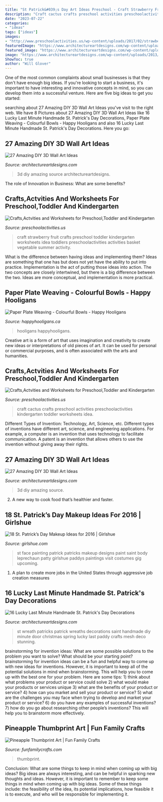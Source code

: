 ```yaml
---
title: "St Patrick&#039;s Day Art Ideas Preschool - Craft Strawberry Fruit Crafts Preschool Toddler Kindergarten Worksheets Idea Toddlers Preschoolactivities Activities Basket Vegetable Summer Activity"
description: "Craft cactus crafts preschool activities preschoolactivities kindergarten toddler worksheets idea"
date: "2023-07-22"
categories:
- "ideas"
tags: ["ideas"]
images:
- "http://www.preschoolactivities.us/wp-content/uploads/2017/02/strawberry-craft.jpg"
featuredImage: "https://www.architectureartdesigns.com/wp-content/uploads/2013/11/1525-630x607.jpg"
featured_image: "https://www.architectureartdesigns.com/wp-content/uploads/2017/03/16-Lucky-Last-Minute-Handmade-St.-Patricks-Day-Decorations-7-630x996.jpg"
image: "https://www.architectureartdesigns.com/wp-content/uploads/2013/11/1525-630x607.jpg"
ShowToc: true
author: "Will Glover"
---
```



One of the most common complaints about small businesses is that they don't have enough big ideas. If you're looking to start a business, it's important to have interesting and innovative concepts in mind, so you can develop them into a successful venture. Here are five big ideas to get you started: 

	

		
searching about 27 Amazing DIY 3D Wall Art Ideas you've visit to the right web. We have 8 Pictures about 27 Amazing DIY 3D Wall Art Ideas like 16 Lucky Last Minute Handmade St. Patrick&#039;s Day Decorations, Paper Plate Weaving - Colourful Bowls - Happy Hooligans and also 16 Lucky Last Minute Handmade St. Patrick&#039;s Day Decorations. Here you go:
		
    
## 27 Amazing DIY 3D Wall Art Ideas

<img loading=lazy src="https://www.architectureartdesigns.com/wp-content/uploads/2013/11/2318.jpg" onerror="this.onerror=null;this.src='https://tse1.mm.bing.net/th?id=OIP.qvIRMlSohbiSn9WrOlIAagAAAA&amp;pid=15.1';" alt="27 Amazing DIY 3D Wall Art Ideas">

_Source: architectureartdesigns.com_

>3d diy amazing source architectureartdesigns. 

	

The role of Innovation in Business: What are some benefits?
 

    
## Crafts,Actvities And Worksheets For Preschool,Toddler And Kindergarten

<img loading=lazy src="http://www.preschoolactivities.us/wp-content/uploads/2017/02/strawberry-craft.jpg" onerror="this.onerror=null;this.src='https://tse4.mm.bing.net/th?id=OIP.onTgv1D-vf2OqmJKLHI76wHaHa&amp;pid=15.1';" alt="Crafts,Actvities and Worksheets for Preschool,Toddler and Kindergarten">

_Source: preschoolactivities.us_

>craft strawberry fruit crafts preschool toddler kindergarten worksheets idea toddlers preschoolactivities activities basket vegetable summer activity. 

	

What is the difference between having ideas and implementing them?
Ideas are something that one has but does not yet have the ability to put into practice. Implementation is the act of putting those ideas into action. The two concepts are closely intertwined, but there is a big difference between the two. Ideas are more conceptual, and implementation is more practical.

    
## Paper Plate Weaving - Colourful Bowls - Happy Hooligans

<img loading=lazy src="https://happyhooligans.ca/wp-content/uploads/2020/01/woven-paper-plate-bowls-.jpg" onerror="this.onerror=null;this.src='https://tse4.mm.bing.net/th?id=OIP.2l2rMF1PRC5TSXP39QvtLAHaLH&amp;pid=15.1';" alt="Paper Plate Weaving - Colourful Bowls - Happy Hooligans">

_Source: happyhooligans.ca_

>hooligans happyhooligans. 

	

Creative art is a form of art that uses imagination and creativity to create new ideas or interpretations of old pieces of art. It can be used for personal or commercial purposes, and is often associated with the arts and humanities.

    
## Crafts,Actvities And Worksheets For Preschool,Toddler And Kindergarten

<img loading=lazy src="http://www.preschoolactivities.us/wp-content/uploads/2018/02/cactus-craft.jpg" onerror="this.onerror=null;this.src='https://tse2.mm.bing.net/th?id=OIP.ztVPkn1BA0RYH5fUdHr5YwHaHa&amp;pid=15.1';" alt="Crafts,Actvities and Worksheets for Preschool,Toddler and Kindergarten">

_Source: preschoolactivities.us_

>craft cactus crafts preschool activities preschoolactivities kindergarten toddler worksheets idea. 

	

Different Types of Invention: Technology, Art, Science, etc.
Different types of inventions have different art, science, and engineering applications. For example, a computer is an invention that uses technology to facilitate communication. A patent is an invention that allows others to use the invention without giving away their rights.

    
## 27 Amazing DIY 3D Wall Art Ideas

<img loading=lazy src="https://www.architectureartdesigns.com/wp-content/uploads/2013/11/1525-630x607.jpg" onerror="this.onerror=null;this.src='https://tse1.mm.bing.net/th?id=OIP.uWrfZd49on8FLTqPz5k_OwHaHI&amp;pid=15.1';" alt="27 Amazing DIY 3D Wall Art Ideas">

_Source: architectureartdesigns.com_

>3d diy amazing source. 

	

2. A new way to cook food that’s healthier and faster.

    
## 18 St. Patrick’s Day Makeup Ideas For 2016 | Girlshue

<img loading=lazy src="http://www.girlshue.com/wp-content/uploads/2016/02/St.-Patricks-Day-make-up-2016-10.jpg" onerror="this.onerror=null;this.src='https://tse1.mm.bing.net/th?id=OIP.MfGjhATwQ9LvDDf_Sqmb9wHaJ4&amp;pid=15.1';" alt="18 St. Patrick’s Day Makeup Ideas for 2016 | Girlshue">

_Source: girlshue.com_

>st face painting patrick patricks makeup designs paint saint body leprechaun patty girlshue paddys paintings visit costumes gig upcoming. 

	

1. A plan to create more jobs in the United States through aggressive job creation measures 

    
## 16 Lucky Last Minute Handmade St. Patrick&#039;s Day Decorations

<img loading=lazy src="https://www.architectureartdesigns.com/wp-content/uploads/2017/03/16-Lucky-Last-Minute-Handmade-St.-Patricks-Day-Decorations-7-630x996.jpg" onerror="this.onerror=null;this.src='https://tse3.mm.bing.net/th?id=OIP.0CnaI3a5EhsXb40pt0yOmQHaLt&amp;pid=15.1';" alt="16 Lucky Last Minute Handmade St. Patrick&#039;s Day Decorations">

_Source: architectureartdesigns.com_

>st wreath patricks patrick wreaths decorations saint handmade diy minute door christmas spring lucky last paddy crafts mesh deco stunning. 

	

brainstorming for invention ideas: What are some possible solutions to the problem you want to solve? What should be your starting point?
brainstorming for invention ideas can be a fun and helpful way to come up with new ideas for inventions. However, it is important to keep all of the potential solutions in mind when brainstorming. This will help you to come up with the best one for your problem. Here are some tips: 1) think about what problems your product or service could solve 2) what would make your products or services unique 3) what are the benefits of your product or service? 4) how can you market and sell your product or service? 5) what are the challenges you may face when trying to develop and market your product or service? 6) do you have any examples of successful inventions? 7) how do you go about researching other people’s inventions? This will help you to brainstorm more effectively.

    
## Pineapple Thumbprint Art | Fun Family Crafts

<img loading=lazy src="https://funfamilycrafts.com/wp-content/uploads/2016/08/pineapple_thumbprint.jpg" onerror="this.onerror=null;this.src='https://tse3.mm.bing.net/th?id=OIP.98n_AL1fqSL7-ya0KYiLFAHaLG&amp;pid=15.1';" alt="Pineapple Thumbprint Art | Fun Family Crafts">

_Source: funfamilycrafts.com_

>thumbprint. 

	

Conclusion: What are some things to keep in mind when coming up with big ideas?
Big ideas are always interesting, and can be helpful in sparking new thoughts and ideas. However, it is important to remember to keep some things in mind when coming up with big ideas. Some of these things include: the feasibility of the idea, its potential implications, how feasible it is to execute, and who will be responsible for implementing it.

